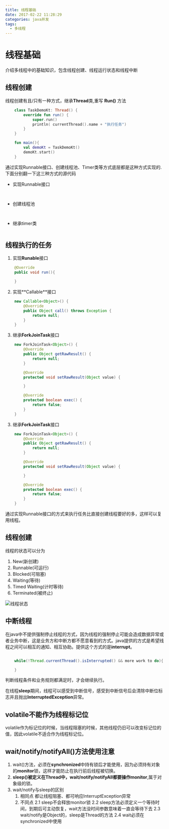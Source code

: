 ```yaml
---
title: 线程基础
date: 2017-02-22 11:28:29
categories: java并发
tags:
  - 多线程
---
```


# 线程基础
介绍多线程中的基础知识，包含线程创建、线程运行状态和线程中断

## 线程创建

线程创建有且/只有一种方式，继承**Thread**类,重写 **Run()** 方法

```kotlin
    class TaskDemoKt: Thread() {
        override fun run() {
            super.run()
            println( currentThread().name + "执行任务")
        }
    }

    fun main(){
        val demoKt = TaskDemoKt()
        demoKt.start()
    }
```

通过实现Runnable接口、创建线程池、Timer类等方式底层都是这种方式实现的.下面分别翻一下这三种方式的源代码

- 实现Runnable接口

```java



```


- 创建线程池

```java



```


- 继承timer类


```java


```



## 线程执行的任务

1. 实现**Runable**接口
```java
    @Override
    public void run(){

    }
```

2. 实现**Callable<Objetc>**接口
```java
    new Callable<Object>() {
        @Override
        public Object call() throws Exception {
            return null;
        }
    }
```

3. 继承**ForkJoinTask**接口

```java
    new ForkJoinTask<Object>() {
        @Override
        public Object getRawResult() {
            return null;
        }

        @Override
        protected void setRawResult(Object value) {

        }

        @Override
        protected boolean exec() {
            return false;
        }
    }
```

3. 继承**ForkJoinTask**接口

```java
    new ForkJoinTask<Object>() {
        @Override
        public Object getRawResult() {
            return null;
        }

        @Override
        protected void setRawResult(Object value) {

        }

        @Override
        protected boolean exec() {
            return false;
        }
    }
```

通过实现Runnable接口的方式来执行任务比直接创建线程要好的多，这样可以复用线程。

## 线程创建

线程的状态可以分为
1. New(新创建)
2. Runnable(可运行)
3. Blocked(可阻塞)
4. Waiting(等待)
5. Timed Waiting(计时等待)
6. Terminated(被终止)

![线程状态](https://s2.ax1x.com/2020/02/23/31vE4A.png)

## 中断线程

在java中不提供强制停止线程的方式，因为线程的强制停止可能会造成数据异常或者业务中断，这是业务方和中断方都不愿意看到的方式。java提供的方式是希望线程之间可以相互的通知、相互协助。提供这个方式的是**interrupt**。

```java

    while(!Thread.currentThread().isInterrupted() && more work to do){

    }

```
判断线程条件和业务规则都满足时，才会继续执行。


在线程**sleep**期间，线程可以感受到中断信号，感受到中断信号后会清除中断位标志并且抛出**InterruptedException**异常。


## volatile不能作为线程标记位

volatile作为标记位的时候，当线程阻塞的时候，其他线程仍旧可以改变标记位的值，因此volatile不适合作为线程标记位。

## wait/notify/notifyAll()方法使用注意
1. wait()方法，必须在**synchronized**中持有锁后才能使用，因为必须持有对象的**monitor**锁，这样才能防止在执行前后线程被切换。
2. **sleep()**被定义在Thread中，wait/notify/notifyAll都要操作**monitor**,属于对象级的锁。
3. wait/notify与sleep的区别
    1. 相同点
    都让线程阻塞、都可响应InterruptException异常
    2. 不同点
    2.1 sleep不会释放monitor锁
    2.2 sleep方法必须定义一个等待时间，到期后可主动恢复，wait方法没时间参数意味着一直会等待下去
    2.3 wait/notify是Object的，sleep是Thread的方法
    2.4 wait必须在synchronized中使用





